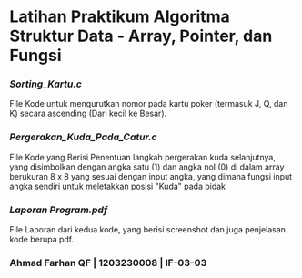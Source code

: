 # Latihan Praktikum Algoritma Struktur Data - Array, Pointer, dan Fungsi

### ***Sorting_Kartu.c***
File Kode untuk mengurutkan nomor pada kartu poker (termasuk J, Q, dan K) secara ascending (Dari kecil ke Besar).

### ***Pergerakan_Kuda_Pada_Catur.c***
File Kode yang Berisi Penentuan langkah pergerakan kuda selanjutnya, yang disimbolkan dengan angka satu (1) dan angka nol (0) di dalam array berukuran 8 x 8 yang sesuai dengan input angka, yang dimana fungsi input angka sendiri untuk meletakkan posisi "Kuda" pada bidak

### ***Laporan Program.pdf***
File Laporan dari kedua kode, yang berisi screenshot dan juga penjelasan kode berupa pdf.

### Ahmad Farhan QF | 1203230008 | IF-03-03
